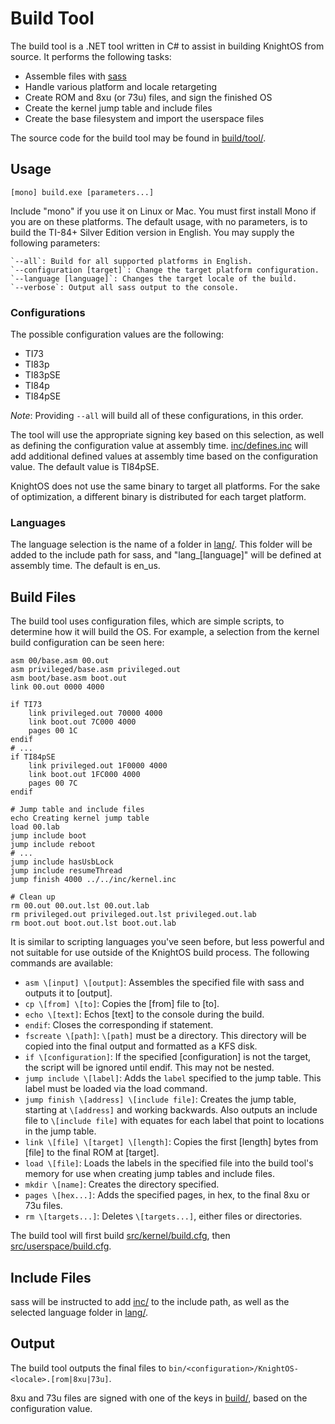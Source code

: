 # Build Tool

The build tool is a .NET tool written in C# to assist in building KnightOS from source. It performs the following tasks:

* Assemble files with [sass](http://github.com/SirCmpwn/sass/)
* Handle various platform and locale retargeting
* Create ROM and 8xu (or 73u) files, and sign the finished OS
* Create the kernel jump table and include files
* Create the base filesystem and import the userspace files

The source code for the build tool may be found in [build/tool/](https://github.com/KnightSoft/KnightOS/tree/master/build/tool/).

## Usage

    [mono] build.exe [parameters...]

Include "mono" if you use it on Linux or Mac. You must first install Mono if you are on these platforms. The default usage,
with no parameters, is to build the TI-84+ Silver Edition version in English. You may supply the following parameters:

    `--all`: Build for all supported platforms in English.
    `--configuration [target]`: Change the target platform configuration.
    `--language [language]`: Changes the target locale of the build.
    `--verbose`: Output all sass output to the console.

### Configurations

The possible configuration values are the following:

* TI73
* TI83p
* TI83pSE
* TI84p
* TI84pSE

*Note*: Providing `--all` will build all of these configurations, in this order.

The tool will use the appropriate signing key based on this selection, as well as defining the configuration value at assembly
time. [inc/defines.inc](https://github.com/KnightSoft/KnightOS/blob/master/inc/defines.inc) will add additional defined values
at assembly time based on the configuration value. The default value is TI84pSE.

KnightOS does not use the same binary to target all platforms. For the sake of optimization, a different binary is distributed
for each target platform.

### Languages

The language selection is the name of a folder in [lang/](https://github.com/KnightSoft/KnightOS/blob/master/lang/). This folder
will be added to the include path for sass, and "lang_[language]" will be defined at assembly time. The default is en_us.

## Build Files

The build tool uses configuration files, which are simple scripts, to determine how it will build the OS. For example, a selection
from the kernel build configuration can be seen here:

    asm 00/base.asm 00.out
    asm privileged/base.asm privileged.out
    asm boot/base.asm boot.out
    link 00.out 0000 4000

    if TI73
        link privileged.out 70000 4000
        link boot.out 7C000 4000
        pages 00 1C
    endif
    # ...
    if TI84pSE
        link privileged.out 1F0000 4000
        link boot.out 1FC000 4000
        pages 00 7C
    endif

    # Jump table and include files
    echo Creating kernel jump table
    load 00.lab
    jump include boot
    jump include reboot
    # ...
    jump include hasUsbLock
    jump include resumeThread
    jump finish 4000 ../../inc/kernel.inc

    # Clean up
    rm 00.out 00.out.lst 00.out.lab
    rm privileged.out privileged.out.lst privileged.out.lab
    rm boot.out boot.out.lst boot.out.lab

It is similar to scripting languages you've seen before, but less powerful and not suitable for use outside of the KnightOS build
process. The following commands are available:

* `asm \[input] \[output]`: Assembles the specified file with sass and outputs it to \[output].
* `cp \[from] \[to]`: Copies the \[from] file to \[to].
* `echo \[text]`: Echos \[text] to the console during the build.
* `endif`: Closes the corresponding if statement.
* `fscreate \[path]`: `\[path]` must be a directory. This directory will be copied into the final output and formatted as a KFS disk.
* `if \[configuration]`: If the specified \[configuration] is not the target, the script will be ignored until endif. This may not be
  nested.
* `jump include \[label]`: Adds the `label` specified to the jump table. This label must be loaded via the load command.
* `jump finish \[address] \[include file]`: Creates the jump table, starting at `\[address]` and working backwards. Also outputs an
  include file to `\[include file]` with equates for each label that point to locations in the jump table.
* `link \[file] \[target] \[length]`: Copies the first \[length] bytes from \[file] to the final ROM at \[target].
* `load \[file]`: Loads the labels in the specified file into the build tool's memory for use when creating jump tables and include
  files.
* `mkdir \[name]`: Creates the directory specified.
* `pages \[hex...]`: Adds the specified pages, in hex, to the final 8xu or 73u files.
* `rm \[targets...]`: Deletes `\[targets...]`, either files or directories.

The build tool will first build [src/kernel/build.cfg](https://github.com/KnightSoft/KnightOS/blob/master/src/kernel/build.cfg), then
[src/userspace/build.cfg](https://github.com/KnightSoft/KnightOS/blob/master/src/userspace/build.cfg).

## Include Files

sass will be instructed to add [inc/](https://github.com/KnightSoft/KnightOS/blob/master/inc/) to the include path, as well as the
selected language folder in [lang/](https://github.com/KnightSoft/KnightOS/blob/master/lang/).

## Output

The build tool outputs the final files to `bin/<configuration>/KnightOS-<locale>.[rom|8xu|73u]`.

8xu and 73u files are signed with one of the keys in [build/](https://github.com/KnightSoft/KnightOS/blob/master/build/), based on
the configuration value.
